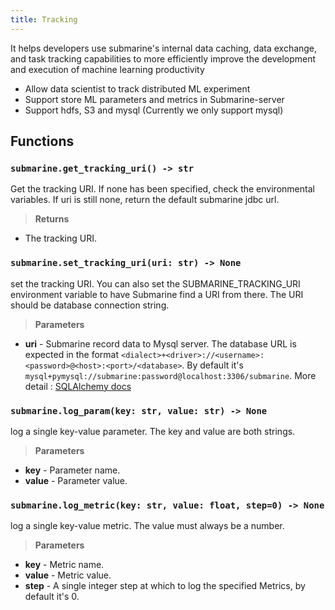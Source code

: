 ```yaml
---
title: Tracking
---
```


<!--
Licensed to the Apache Software Foundation (ASF) under one
or more contributor license agreements.  See the NOTICE file
distributed with this work for additional information
regarding copyright ownership.  The ASF licenses this file
to you under the Apache License, Version 2.0 (the
"License"); you may not use this file except in compliance
with the License.  You may obtain a copy of the License at

  http://www.apache.org/licenses/LICENSE-2.0

Unless required by applicable law or agreed to in writing,
software distributed under the License is distributed on an
"AS IS" BASIS, WITHOUT WARRANTIES OR CONDITIONS OF ANY
KIND, either express or implied.  See the License for the
specific language governing permissions and limitations
under the License.
-->

It helps developers use submarine's internal data caching,
data exchange, and task tracking capabilities to more efficiently improve the
development and execution of machine learning productivity

- Allow data scientist to track distributed ML experiment
- Support store ML parameters and metrics in Submarine-server
- Support hdfs, S3 and mysql (Currently we only support mysql)

## Functions

### `submarine.get_tracking_uri() -> str`

Get the tracking URI. If none has been specified, check the environmental variables. If uri is still none, return the default submarine jdbc url.

> **Returns**

  - The tracking URI.

### `submarine.set_tracking_uri(uri: str) -> None`

set the tracking URI. You can also set the SUBMARINE_TRACKING_URI environment variable to have Submarine find a URI from there. The URI should be database connection string.

> **Parameters**

  - **uri** \- Submarine record data to Mysql server. The database URL is expected in the format ``<dialect>+<driver>://<username>:<password>@<host>:<port>/<database>``.
  By default it's `mysql+pymysql://submarine:password@localhost:3306/submarine`.
  More detail : [SQLAlchemy docs](https://docs.sqlalchemy.org/en/latest/core/engines.html#database-urls)

### `submarine.log_param(key: str, value: str) -> None`

log a single key-value parameter. The key and value are both strings.

> **Parameters**

  - **key** - Parameter name.
  - **value** - Parameter value.

### `submarine.log_metric(key: str, value: float, step=0) -> None`

log a single key-value metric. The value must always be a number.

> **Parameters**

  - **key** - Metric name.
  - **value** - Metric value.
  - **step** - A single integer step at which to log the specified Metrics, by default it's 0.
